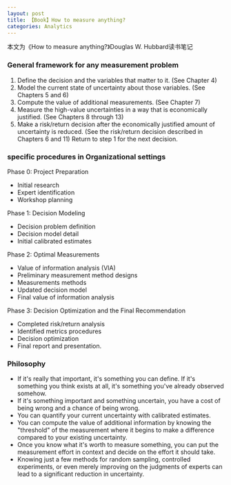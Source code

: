 ```yaml
---
layout: post
title: 【Book】How to measure anything?
categories: Analytics
---
```


本文为《How to measure anything?》Douglas W. Hubbard读书笔记

### General framework for any measurement problem
1. Define the decision and the variables that matter to it. (See Chapter 4)
2. Model the current state of uncertainty about those variables. (See Chapters 5 and 6)
3. Compute the value of additional measurements. (See Chapter 7)
4. Measure the high-value uncertainties in a way that is economically justified. (See Chapters 8 through 13)
5. Make a risk/return decision after the economically justified amount of uncertainty is reduced. (See the risk/return decision described in Chapters 6 and 11) Return to step 1 for the next decision.

### specific procedures in Organizational settings
Phase 0: Project Preparation
- Initial research
- Expert identification
- Workshop planning

Phase 1: Decision Modeling
- Decision problem definition
- Decision model detail
- Initial calibrated estimates

Phase 2: Optimal Measurements
- Value of information analysis (VIA)
- Preliminary measurement method designs
- Measurements methods
- Updated decision model
- Final value of information analysis

Phase 3: Decision Optimization and the Final Recommendation
- Completed risk/return analysis
- Identified metrics procedures
- Decision optimization
- Final report and presentation.



### Philosophy
- If it's really that important, it's something you can define. If it's something you think exists at all, it's something you've already observed somehow.
- If it's something important and something uncertain, you have a cost of being wrong and a chance of being wrong.
- You can quantify your current uncertainty with calibrated estimates.
- You can compute the value of additional information by knowing the "threshold" of the measurement where it begins to make a difference compared to your existing uncertainty.
- Once you know what it's worth to measure something, you can put the measurement effort in context and decide on the effort it should take.
- Knowing just a few methods for random sampling, controlled experiments, or even merely improving on the judgments of experts can lead to a significant reduction in uncertainty.
